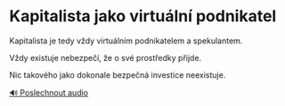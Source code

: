 # Kapitalista jako virtuální podnikatel

<speak>
<prosody rate="95%" pitch="+0%">
<emphasis level="strong">Kapitalista je tedy vždy virtuálním podnikatelem a spekulantem.</emphasis>

<break time="300ms"/>

<emphasis level="moderate">Vždy existuje nebezpečí, že o své prostředky přijde.</emphasis>

<break time="300ms"/>

<emphasis level="strong">Nic takového jako dokonale bezpečná investice neexistuje.</emphasis>
</prosody>
</speak>

[🔊 Poslechnout audio](/data/7-paragraphs/audio/chapter_49/para_006-Kapitalista-je-tedy-vdy-virtulnm-podnikatelem-a.mp3) 
